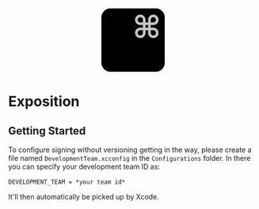 <h3 align="center">
  <a href="https://github.com/Stengo/Exposition/blob/main/Exposition/Assets.xcassets/AppIcon.appiconset/icon256.png">
  <img src="https://github.com/Stengo/Exposition/blob/main/Exposition/Assets.xcassets/AppIcon.appiconset/icon256.png?raw=true" alt="Exposition Icon" width="128">
  </a>
</h3>

# Exposition

## Getting Started
To configure signing without versioning getting in the way, please create a file named `DevelopmentTeam.xcconfig` in the `Configurations` folder.
In there you can specify your development team ID as:
```
DEVELOPMENT_TEAM = *your team id* 
```
It'll then automatically be picked up by Xcode.
